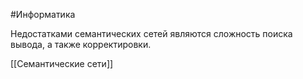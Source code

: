 #Информатика 

Недостатками семантических сетей являются сложность поиска вывода, а также корректировки.

[[Семантические сети]]